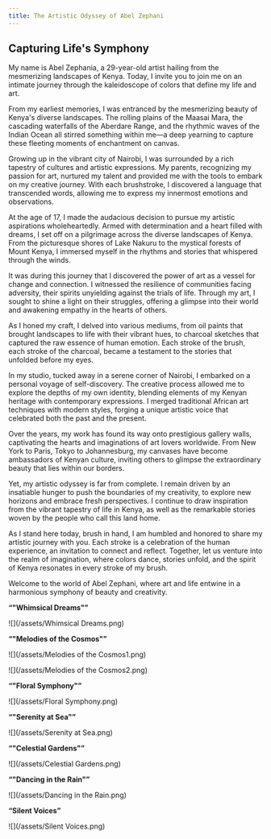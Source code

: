 ```yaml
---
title: The Artistic Odyssey of Abel Zephani
---
```

## Capturing Life's Symphony

My name is Abel Zephania, a 29-year-old artist hailing from the mesmerizing landscapes of Kenya. Today, I invite you to join me on an intimate journey through the kaleidoscope of colors that define my life and art.

From my earliest memories, I was entranced by the mesmerizing beauty of Kenya's diverse landscapes. The rolling plains of the Maasai Mara, the cascading waterfalls of the Aberdare Range, and the rhythmic waves of the Indian Ocean all stirred something within me—a deep yearning to capture these fleeting moments of enchantment on canvas.

Growing up in the vibrant city of Nairobi, I was surrounded by a rich tapestry of cultures and artistic expressions. My parents, recognizing my passion for art, nurtured my talent and provided me with the tools to embark on my creative journey. With each brushstroke, I discovered a language that transcended words, allowing me to express my innermost emotions and observations.

At the age of 17, I made the audacious decision to pursue my artistic aspirations wholeheartedly. Armed with determination and a heart filled with dreams, I set off on a pilgrimage across the diverse landscapes of Kenya. From the picturesque shores of Lake Nakuru to the mystical forests of Mount Kenya, I immersed myself in the rhythms and stories that whispered through the winds.

It was during this journey that I discovered the power of art as a vessel for change and connection. I witnessed the resilience of communities facing adversity, their spirits unyielding against the trials of life. Through my art, I sought to shine a light on their struggles, offering a glimpse into their world and awakening empathy in the hearts of others.

As I honed my craft, I delved into various mediums, from oil paints that brought landscapes to life with their vibrant hues, to charcoal sketches that captured the raw essence of human emotion. Each stroke of the brush, each stroke of the charcoal, became a testament to the stories that unfolded before my eyes.

In my studio, tucked away in a serene corner of Nairobi, I embarked on a personal voyage of self-discovery. The creative process allowed me to explore the depths of my own identity, blending elements of my Kenyan heritage with contemporary expressions. I merged traditional African art techniques with modern styles, forging a unique artistic voice that celebrated both the past and the present.

Over the years, my work has found its way onto prestigious gallery walls, captivating the hearts and imaginations of art lovers worldwide. From New York to Paris, Tokyo to Johannesburg, my canvases have become ambassadors of Kenyan culture, inviting others to glimpse the extraordinary beauty that lies within our borders.

Yet, my artistic odyssey is far from complete. I remain driven by an insatiable hunger to push the boundaries of my creativity, to explore new horizons and embrace fresh perspectives. I continue to draw inspiration from the vibrant tapestry of life in Kenya, as well as the remarkable stories woven by the people who call this land home.

As I stand here today, brush in hand, I am humbled and honored to share my artistic journey with you. Each stroke is a celebration of the human experience, an invitation to connect and reflect. Together, let us venture into the realm of imagination, where colors dance, stories unfold, and the spirit of Kenya resonates in every stroke of my brush.

Welcome to the world of Abel Zephani, where art and life entwine in a harmonious symphony of beauty and creativity.


 **“"Whimsical Dreams"”**


![](/assets/Whimsical Dreams.png)


 **“"Melodies of the Cosmos"”**


![](/assets/Melodies of the Cosmos1.png)

![](/assets/Melodies of the Cosmos2.png)



 **“"Floral Symphony"”**


![](/assets/Floral Symphony.png)



 **“"Serenity at Sea"”**


![](/assets/Serenity at Sea.png)



 **“"Celestial Gardens"”**


![](/assets/Celestial Gardens.png)





 **“"Dancing in the Rain"”**


![](/assets/Dancing in the Rain.png)





 **“Silent Voices”**


![](/assets/Silent Voices.png)



